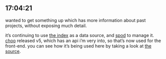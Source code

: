 ## 17:04:21

wanted to get something up which has more information about past projects, without exposing much detail.

it’s continuing to use [the index](https://github.com/jondashkyle/index) as a data source, and [spod](https://github.com/jondashkyle/spod) to manage it. [choo](https://github.com/yoshuawuyts/choo) released v5, which has an api i’m very into, so that’s now used for the front-end. you can see how it’s being used here by taking a look at [the source](https://github.com/jondashkyle/jon-kyle.com/blob/master/source/index.js).